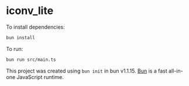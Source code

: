 # iconv_lite

To install dependencies:

```bash
bun install
```

To run:

```bash
bun run src/main.ts
```

This project was created using `bun init` in bun v1.1.15. [Bun](https://bun.sh) is a fast all-in-one JavaScript runtime.
